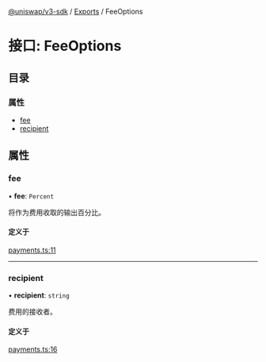 [@uniswap/v3-sdk](../README.md) / [Exports](../modules.md) / FeeOptions

# 接口: FeeOptions

## 目录

### 属性

- [fee](FeeOptions.md#fee)
- [recipient](FeeOptions.md#recipient)

## 属性

### fee

• **fee**: `Percent`

将作为费用收取的输出百分比。

#### 定义于

[payments.ts:11](https://github.com/Uniswap/v3-sdk/blob/08a7c05/src/payments.ts#L11)

___

### recipient

• **recipient**: `string`

费用的接收者。

#### 定义于

[payments.ts:16](https://github.com/Uniswap/v3-sdk/blob/08a7c05/src/payments.ts#L16)